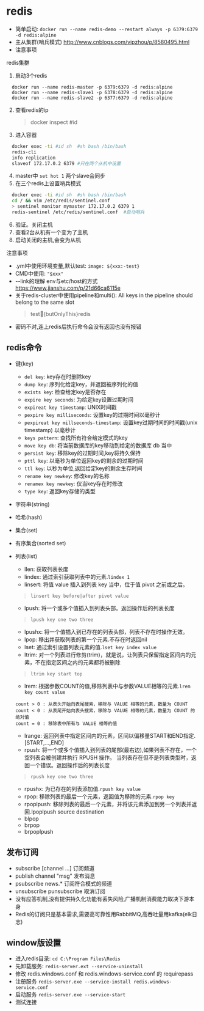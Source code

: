 # redis

- 简单启动: `docker run --name redis-demo --restart always -p 6379:6379 -d redis:alpine`
- 主从集群(哨兵模式) http://www.cnblogs.com/vipzhou/p/8580495.html
- 注意事项

redis集群
1. 启动3个redis
  ```basn
    docker run --name redis-master -p 6379:6379 -d redis:alpine
    docker run --name redis-slave1 -p 6378:6379 -d redis:alpine
    docker run --name redis-slave2 -p 6377:6379 -d redis:alpine
  ```
2. 查看redis的ip
   > docker inspect #id 
3. 进入容器
  ```bash
    docker exec -ti #id sh  #sh bash /bin/bash
    redis-cli
    info replication
    slaveof 172.17.0.2 6379 #只在两个从机中设置
  ```
4. master中 `set hot 1` 两个slave会同步
5. 在三个redis上设置哨兵模式
  ```bash
    docker exec -ti #id sh  #sh bash /bin/bash
    cd / && vim /etc/redis/sentinel.conf
    > sentinel monitor mymaster 172.17.0.2 6379 1
    redis-sentinel /etc/redis/sentinel.conf  #启动哨兵
  ```
6. 验证。关闭主机
7. 查看2台从机有一个变为了主机
8. 启动关闭的主机,会变为从机

注意事项
- .yml中使用环境变量,默认test: `image: ${xxx:-test}`
- CMD中使用: `"$xxx"`
- --link的理解 env与etc/host的方式 https://www.jianshu.com/p/21d66ca6115e
- 关于redis-cluster中使用pipeline和multi(): All keys in the pipeline should belong to the same slot
  > test:key:{butOnlyThis}redis
- 密码不对,连上redis后执行命令会没有返回也没有报错

## redis命令
- 键(key)
  - `del key`: key存在时删除key
  - `dump key`: 序列化给定key，并返回被序列化的值
  - `exists key`: 检查给定key是否存在
  - `expire key seconds`: 为给定key设置过期时间
  - `expireat key timestamp`: UNIX时间戳
  - `pexpire key milliseconds`: 设置key的过期时间以毫秒计
  - `pexpireat key millseconds-timestamp`: 设置key过期时间的时间戳(unix timestamp) 以毫秒计
  - `keys pattern`: 查找所有符合给定模式的key
  - `move key db`: 将当前数据库的key移动到给定的数据库 db 当中
  - `persist key`: 移除key的过期时间,key将持久保持
  - `pttl key`: 以毫秒为单位返回key的剩余的过期时间
  - `ttl key`: 以秒为单位,返回给定key的剩余生存时间
  - `rename key newkey`: 修改key的名称
  - `renamex key newkey`: 仅当key存在时修改
  - `type key`: 返回key存储的类型
- 字符串(string)

- 哈希(hash)

- 集合(set)

- 有序集合(sorted set)

- 列表(list)
  - llen: 获取列表长度
  - lindex: 通过索引获取列表中的元素.`lindex 1`
  - linsert: 将值 value 插入到列表 key 当中，位于值 pivot 之前或之后。
  >`linsert key before|after pivot value`
  - lpush: 将一个或多个值插入到列表头部。返回操作后的列表长度
  >`lpush key one two three`
  - lpushx: 将一个值插入到已存在的列表头部，列表不存在时操作无效。
  - lpop: 移出并获取列表的第一个元素.不存在时返回nil
  - lset: 通过索引设置列表元素的值.`lset key index value`
  - ltrim: 对一个列表进行修剪(trim)，就是说，让列表只保留指定区间内的元素，不在指定区间之内的元素都将被删除
  >`ltrim key start top`
  - lrem: 根据参数COUNT的值,移除列表中与参数VALUE相等的元素.`lrem key count value`
  ```
  count > 0 : 从表头开始向表尾搜索，移除与 VALUE 相等的元素，数量为 COUNT
  count < 0 : 从表尾开始向表头搜索，移除与 VALUE 相等的元素，数量为 COUNT 的绝对值
  count = 0 : 移除表中所有与 VALUE 相等的值
  ```
  - lrange: 返回列表中指定区间内的元素，区间以偏移量START和END指定.[START,...,END]
  - rpush: 将一个或多个值插入到列表的尾部(最右边),如果列表不存在，一个空列表会被创建并执行 RPUSH 操作。 当列表存在但不是列表类型时，返回一个错误。返回操作后的列表长度
  >`rpush key one two three`
  - rpushx: 为已存在的列表添加值.`rpush key value`
  - rpop: 移除列表的最后一个元素，返回值为移除的元素.`rpop key`
  - rpoplpush: 移除列表的最后一个元素，并将该元素添加到另一个列表并返回.lpoplpush source destination
  - blpop
  - brpop
  - brpoplpush
  
## 发布订阅
- subscribe [channel ...] 订阅频道
- publish channel "msg" 发布消息
- psubscribe news.* 订阅符合模式的频道
- unsubscribe punsubscribe 取消订阅
- 没有应答机制,没有提供持久化功能有丢失风险,广播机制消费能力取决下游本身
- Redis的订阅只是基本需求,需要高可靠性用RabbitMQ,高吞吐量用kafka(elk日志) 

## window版设置
- 进入redis目录: `cd C:\Program Files\Redis`
- 先卸载服务: `redis-server.ext --service-uninstall`
- 修改 redis.windows.conf 和 redis.windows-service.conf 的 requirepass
- 注册服务 `redis-server.exe --service-install redis.windows-service.conf`
- 启动服务 `redis-server.exe --service-start`
- 测试连接